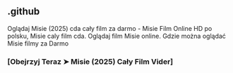 ## .github

Oglądaj Misie (2025) cda cały film za darmo - Misie Film Online HD po polsku, Misie caly film cda. Oglądaj film Misie online. Gdzie można oglądać Misie filmy za Darmo

### [Obejrzyj Teraz ➤ Misie (2025) Cały Film Vider]
